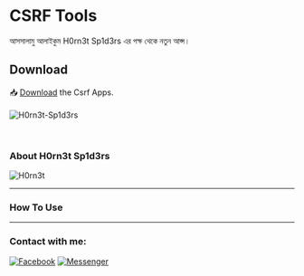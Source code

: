 <h1>CSRF Tools</h1>
<p>আসসালামু আলাইকুম
H0rn3t Sp1d3rs এর পক্ষ থেকে নতুন আপ্স।

</p>

<h2>Download</h2>

📥 <a href="https://github.com/H0rn3t-Sp1d3rs/CsRf-Tool/blob/main/CSrF%20Tools.apk?raw=true">Download</a> the Csrf Apps.
<br><br>
![H0rn3t-Sp1d3rs](https://user-images.githubusercontent.com/97798085/161702150-988186c3-ca4a-4665-969b-e72d4c7b3ca8.png)


<br>
<h3>About H0rn3t Sp1d3rs</h3>

![H0rn3t](https://user-images.githubusercontent.com/97798085/155151052-39565ba2-aae0-4c75-9c72-2b7643d817f0.png)



<hr>
<h3>How To Use</H3>

<hr>
<h3 align="left">Contact with me:</h3>
<p align="left">
<a href="https://www.facebook.com/H0rn3t.Sp1d3rs"><img title="Facebook" src="https://img.shields.io/badge/Facebook-red?style=for-the-badge&logo=facebook"></a>
<a href="https://www.facebook.com/call.me.H0rn3t.Sp1d3rs"><img title="Messenger" src="https://img.shields.io/badge/Messenger-red?style=for-the-badge&logo=messenger"></a>



